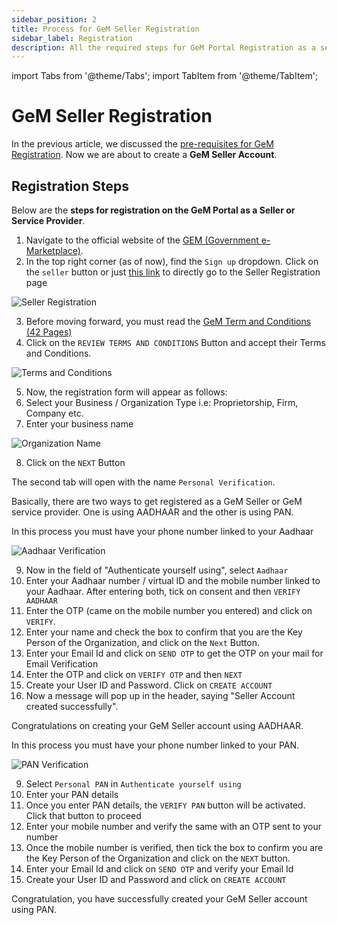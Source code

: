 ```yaml
---
sidebar_position: 2
title: Process for GeM Seller Registration
sidebar_label: Registration
description: All the required steps for GeM Portal Registration as a seller or a service provider
---
```


import Tabs from '@theme/Tabs';
import TabItem from '@theme/TabItem';

# GeM Seller Registration

In the previous article, we discussed the [pre-requisites for GeM Registration](/docs/account-creation/pre-requisite). Now we are about to create a **GeM Seller Account**.

## Registration Steps

Below are the **steps for registration on the GeM Portal as a Seller or Service Provider**.

1. Navigate to the official website of the [GEM (Government e-Marketplace)](https://gem.gov.in).
2. In the top right corner (as of now), find the `Sign up` dropdown. Click on the `seller` button or just [this link](https://mkp.gem.gov.in/registration/signup#!/seller) to directly go to the Seller Registration page

![Seller Registration](/img/doc/seller-signup.jpg)

3. Before moving forward, you must read the [GeM Term and Conditions (42 Pages)](https://mkp.gem.gov.in/GTC_on_GeM_3.0_v1.15.pdf)
4. Click on the `REVIEW TERMS AND CONDITIONS` Button and accept their Terms and Conditions.

![Terms and Conditions](/img/doc/terms-and-conditions.jpg)

5. Now, the registration form will appear as follows:
6. Select your Business / Organization Type i.e: Proprietorship, Firm, Company etc.
7. Enter your business name

![Organization Name](/img/doc/organization-details.jpg)

8. Click on the `NEXT` Button

The second tab will open with the name `Personal Verification`.

Basically, there are two ways to get registered as a GeM Seller or GeM service provider. One is using AADHAAR and the other is using PAN.

<Tabs>
<TabItem value="Registration using AADHAAR" label="Registration using AADHAAR">

In this process you must have your phone number linked to your Aadhaar

![Aadhaar Verification](/img/doc/aadhaar-verification.jpg)

9. Now in the field of "Authenticate yourself using", select `Aadhaar`
10. Enter your Aadhaar number / virtual ID and the mobile number linked to your Aadhaar. After entering both, tick on consent and then `VERIFY AADHAAR`
11. Enter the OTP (came on the mobile number you entered) and click on `VERIFY`.
12. Enter your name and check the box to confirm that you are the Key Person of the Organization, and click on the `Next` Button.
13. Enter your Email Id and click on `SEND OTP` to get the OTP on your mail for Email Verification
14. Enter the OTP and click on `VERIFY OTP` and then `NEXT`
15. Create your User ID and Password. Click on `CREATE ACCOUNT`
16. Now a message will pop up in the header, saying "Seller Account created successfully".

Congratulations on creating your GeM Seller account using AADHAAR.
  </TabItem>
<TabItem value="Registration using PAN" label="Registration using PAN">

In this process you must have your phone number linked to your PAN.

![PAN Verification](/img/doc/personal-verification.jpg)

9. Select `Personal PAN` in `Authenticate yourself using`
10. Enter your PAN details
11. Once you enter PAN details, the `VERIFY PAN` button will be activated. Click that button to proceed
12. Enter your mobile number and verify the same with an OTP sent to your number
13. Once the mobile number is verified, then tick the box to confirm you are the Key Person of the Organization and click on the `NEXT` button.
14. Enter your Email Id and click on `SEND OTP` and verify your Email Id
15. Create your User ID and Password and click on `CREATE ACCOUNT`

Congratulation, you have successfully created your GeM Seller account using PAN.
  </TabItem>
</Tabs>